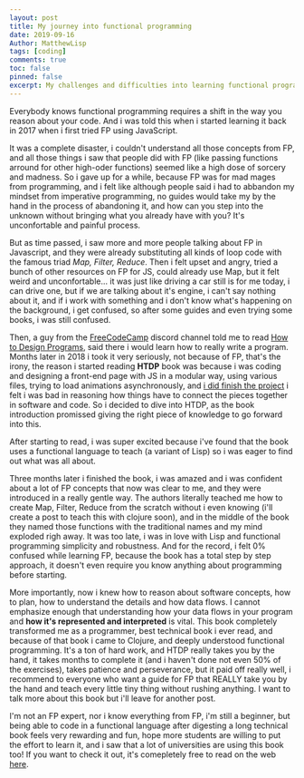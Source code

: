 ```yaml
---
layout: post
title: My journey into functional programming
date: 2019-09-16
Author: MatthewLisp
tags: [coding]
comments: true
toc: false
pinned: false
excerpt: My challenges and difficulties into learning functional programming and how i found a book who helped me along the way.
---
```

Everybody knows functional programming requires a shift in the way you reason about your code. And i was told this when i started learning it back in 2017 when i first tried FP using JavaScript.

It was a complete disaster, i couldn't understand all those concepts from FP, and all those things i saw that people did with FP (like passing functions arround for other high-oder functions) seemed like a high dose of sorcery and madness. So i gave up for a while, because FP was for mad mages from programming, and i felt like although people said i had to abbandon my mindset from imperative programming, no guides would take my by the hand in the process of abandoning it, and how can you step into the unknown without bringing what you already have with you? It's unconfortable and painful process.

But as time passed, i saw more and more people talking about FP in Javascript, and they were already substituting all kinds of loop code with the famous triad *Map, Filter, Reduce*. Then i felt upset and angry, tried a bunch of other resources on FP for JS, could already use Map, but it felt weird and unconfortable... it was just like driving a car still is for me today, i can drive one, but if we are talking about it's engine, i can't say nothing about it, and if i work with something and i don't know what's happening on the background, i get confused, so after some guides and even trying some books, i was still confused.

Then, a guy from the [FreeCodeCamp](https://www.freecodecamp.org/) discord channel told me to read [How to Design Programs](https://www.htdp.org/2019-02-24/), said there i would learn how to really write a program. Months later in 2018 i took it very seriously, not because of FP, that's the irony, the reason i started reading **HTDP** book was because i was coding and designing a front-end page with JS in a modular way, using various files, trying to load animations asynchronously, and [i did finish the project](https://github.com/matheusfcunha/random-quote-machine-modularJS) i felt i was bad in reasoning how things have to connect the pieces together in software and code. So i decided to dive into HTDP, as the book introduction promissed giving the right piece of knowledge to go forward into this.

After starting to read, i was super excited because i've found that the book uses a functional language to teach (a variant of Lisp) so i was eager to find out what was all about.</br>

Three months later i finished the book, i was amazed and i was confident about a lot of FP concepts that now was clear to me, and they were introduced in a really gentle way. The authors literally teached me how to create Map, Filter, Reduce from the scratch without i even knowing (i'll create a post to teach this with clojure soon), and in the middle of the book they named those functions with the traditional names and my mind exploded righ away. It was too late, i was in love with Lisp and functional programming simplicity and robustness. And for the record, i felt 0% confused while learning FP, because the book has a total step by step approach, it doesn't even require you know anything about programming before starting.

More importantly, now i knew how to reason about software concepts, how to plan, how to understand the details and how data flows. I cannot emphasize enough that understanding how your data flows in your program and **how it's represented and interpreted** is vital. This book completely transformed me as a programmer, best technical book i ever read, and because of that book i came to Clojure, and deeply understood functional programming. It's a ton of hard work, and HTDP really takes you by the hand, it takes months to complete it (and i haven't done not even 50% of the exercises), takes patience and perseverance, but it paid off really well, i recommend to everyone who want a guide for FP that REALLY take you by the hand and teach every little tiny thing without rushing anything. I want to talk more about this book but i'll leave for another post.

I'm not an FP expert, nor i know everything from FP, i'm still a beginner, but being able to code in a functional language after digesting a long technical book feels very rewarding and fun, hope more students are willing to put the effort to learn it, and i saw that a lot of universities are using this book too! If you want to check it out, it's comepletely free to read on the web [here](https://www.htdp.org/2019-02-24/).